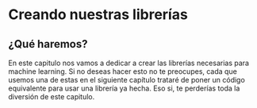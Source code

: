# Creando nuestras librerías

## ¿Qué haremos?
En este capitulo nos vamos a dedicar a crear las librerías necesarias para machine learning. Si no deseas hacer esto no te preocupes, cada que usemos una de estas en el siguiente capítulo trataré de poner un código equivalente para usar una librería ya hecha. Eso si, te perderías toda la diversión de este capitulo.